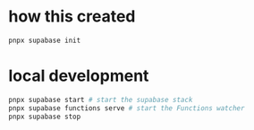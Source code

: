 # how this created

`pnpx supabase init`

# local development

```sh
pnpx supabase start # start the supabase stack
pnpx supabase functions serve # start the Functions watcher
pnpx supabase stop
```

